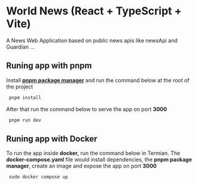 # World News (React + TypeScript + Vite)

A News Web Application based on public news apis like newsApi and Guardian ...

## Runing app with pnpm

Install [**pnpm package manager**](https://pnpm.io/installation) and run the command below at the root of the project

```cmd
 pnpm install
```

After that run the command below to serve the app on port **3000**

```cmd
 pnpm run dev
```

## Runing app with Docker

To run the app inside **docker,** run the command below in Termian. The **docker-compose.yaml** file would install dependencies, the **pnpm package manager**, create an image and expose the app on port **3000**

```cmd
 sudo docker compose up
```
